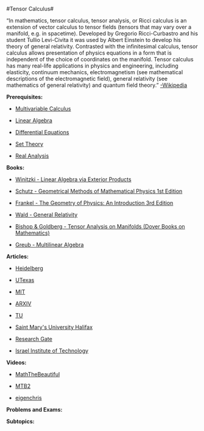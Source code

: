 #Tensor Calculus#

“In mathematics, tensor calculus, tensor analysis, or Ricci calculus is an extension of vector calculus to tensor fields (tensors that may vary over a manifold, e.g. in spacetime).
Developed by Gregorio Ricci-Curbastro and his student Tullio Levi-Civita it was used by Albert Einstein to develop his theory of general relativity. Contrasted with the infinitesimal calculus, tensor calculus allows presentation of physics equations in a form that is independent of the choice of coordinates on the manifold.
Tensor calculus has many real-life applications in physics and engineering, including elasticity, continuum mechanics, electromagnetism (see mathematical descriptions of the electromagnetic field), general relativity (see mathematics of general relativity) and quantum field theory.” [-Wikipedia](https://www.wikiwand.com/en/Tensor_calculus)


**Prerequisites:**

- [Multivariable Calculus](https://www.reddit.com/r/bibliographies/comments/ak9let/multivariable_calculus/)

- [Linear Algebra](https://old.reddit.com/r/bibliographies/comments/akgoky/linear_algebra/)

- [Differential Equations](https://old.reddit.com/r/bibliographies/comments/akgt8r/differential_equations/)

- [Set Theory](https://old.reddit.com/r/bibliographies/comments/aljhaw/set_theory/)

- [Real Analysis](https://old.reddit.com/r/bibliographies/comments/axuhu3/real_analysis/)


**Books:**

* [Winitzki - Linear Algebra via Exterior Products](https://sites.google.com/site/winitzki/linalg)

* [Schutz - Geometrical Methods of Mathematical Physics 1st Edition](https://www.amazon.com/Geometrical-Methods-Mathematical-Physics-Bernard/dp/0521298873)

* [Frankel - The Geometry of Physics: An Introduction 3rd Edition](https://www.amazon.com/Geometry-Physics-Introduction-Theodore-Frankel/dp/1107602602)

* [Wald - General Relativity](https://www.amazon.com/General-Relativity-Robert-M-Wald/dp/0226870332)

* [Bishop & Goldberg - Tensor Analysis on Manifolds (Dover Books on Mathematics)](https://www.amazon.com/Tensor-Analysis-Manifolds-Dover-Mathematics/dp/0486640396)

* [Greub - Multilinear Algebra](https://www.amazon.com/Multilinear-Algebra-Universitext-Werner-Greub/dp/0387902848)


**Articles:**

* [Heidelberg](http://www.ita.uni-heidelberg.de/~dullemond/lectures/tensor/tensor.pdf)

* [UTexas](https://web2.ph.utexas.edu/~jcfeng/notes/Tensors_Poor_Man.pdf)

* [MIT](http://web.mit.edu/edbert/GR/gr1.pdf)

* [ARXIV](https://arxiv.org/pdf/1603.01660.pdf)

* [TU](https://www.win.tue.nl/~lflorack/Extensions/2WAH0CourseNotes.pdf)

* [Saint Mary's University Halifax](https://www.ap.smu.ca/~dclarke/home/documents/byDAC/tprimer.pdf)

* [Research Gate](https://www.researchgate.net/publication/293606095_Lecture_Notes_on_Fundamentals_of_Tensor_Calculus_PhD_studies_IPPT_PAN)

* [Israel Institute of Technology](https://www.ese.wustl.edu/~nehorai/Porat_A_Gentle_Introduction_to_Tensors_2014.pdf)

**Videos:**

* [MathTheBeautiful ](https://www.youtube.com/playlist?list=PLlXfTHzgMRULkodlIEqfgTS-H1AY_bNtq)

* [MTB2](https://www.youtube.com/playlist?list=PLiUnBjun4QVTRr87iNKITfKXII1fPivEV)

* [eigenchris](https://www.youtube.com/playlist?list=PLJHszsWbB6hpk5h8lSfBkVrpjsqvUGTCx)

**Problems and Exams:**

**Subtopics:**
